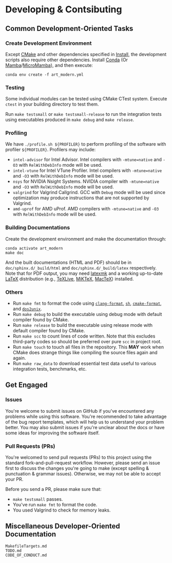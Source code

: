 # Developing \& Contsibuting

## Common Development-Oriented Tasks

### Create Development Environment

Except [CMake](https://cmake.org) and other dependencies specified in [Install](Install.md), the development scripts also require other dependencies. Install [Conda](https://docs.conda.io/en/latest/) (Or [Mamba](https://mamba.readthedocs.io/en/latest/)/[MicroMamba](https://mamba.readthedocs.io/en/latest/micromamba.html)), and then execute:

```shell
conda env create -f art_modern.yml
```

### Testing

Some individual modules can be tested using CMake CTest system. Execute `ctest` in your building directory to test them.

Run `make testsmall` or `make testsmall-release` to run the integration tests using executables produced in `make debug` and `make release`.

### Profiling

We have `./profile.sh ${PROFILER}` to perform profiling of the software with profiler `${PROFILER}`. Profilers may include:

- `intel-advisor` for Intel Advisor. Intel compilers with `-mtune=native` and `-O3` with `RelWithDebInfo` mode will be used.
- `intel-vtune` for Intel VTune Profiler. Intel compilers with `-mtune=native` and `-O3` with `RelWithDebInfo` mode will be used.
- `nsys` for NVIDIA Nsight Systems. NVIDIA compiler with `-mtune=native` and `-O3` with `RelWithDebInfo` mode will be used.
- `valgrind` for Valgrind Callgrind. GCC with `Debug` mode will be used since optimization may produce instructions that are not supported by Valgrind.
- `amd-uprof` for AMD uProf. AMD compilers with `-mtune=native` and `-O3` with `RelWithDebInfo` mode will be used.

### Building Documentations

Create the development environment and make the documentation through:

```shell
conda activate art_modern
make doc
```

And the built documentations (HTML and PDF) should be in `doc/sphinx.d/_build/html` and `doc/sphinx.d/_build/latex` respectively. Note that for PDF output, you may need [latexmk](https://www.ctan.org/pkg/latexmk) and a working up-to-date [LaTeX](https://www.latex-project.org) distribution (e.g., [TeXLive](https://www.tug.org/texlive/), [MiKTeX](https://miktex.org/), [MacTeX](https://tug.org/mactex/)) installed.

### Others

- Run `make fmt` to format the code using [`clang-format`](https://clang.llvm.org/docs/ClangFormat.html), [`sh`](https://github.com/mvdan/sh), [`cmake-format`](https://cmake-format.readthedocs.io/), and [`dos2unix`](https://www.freebsd.org/cgi/man.cgi?query=dos2unix&sektion=1).
- Run `make debug` to build the executable using debug mode with default compiler found by CMake.
- Run `make release` to build the executable using release mode with default compiler found by CMake.
- Run `make scc` to count lines of code written. Note that this excludes third-party codes so should be preferred over pure `scc` in project root.
- Run `make touch` to touch all files in the repository. This **MAY** work when CMake does strange things like compiling the source files again and again.
- Run `make raw_data` to download essential test data useful to various integration tests, benchmarks, etc.

## Get Engaged

### Issues

You're welcome to submit issues on GitHub if you've encountered any problems while using this software. You're recommended to take advantage of the bug report templates, which will help us to understand your problem better. You may also submit issues if you're unclear about the docs or have some ideas for improving the software itself.

### Pull Requests (PRs)

You're welcomed to send pull requests (PRs) to this project using the standard fork-and-pull-request workflow. However, please send an issue first to discuss the changes you're going to make (except spelling \& punctuation \& grammar issues). Otherwise, we may not be able to accept your PR.

Before you send a PR, please make sure that:

- `make testsmall` passes.
- You've run `make fmt` to format the code.
- You used Valgrind to check for memory leaks.

## Miscellaneous Developer-Oriented Documentation

```{toctree}
MakefileTargets.md
TODO.md
CODE_OF_CONDUCT.md
```
